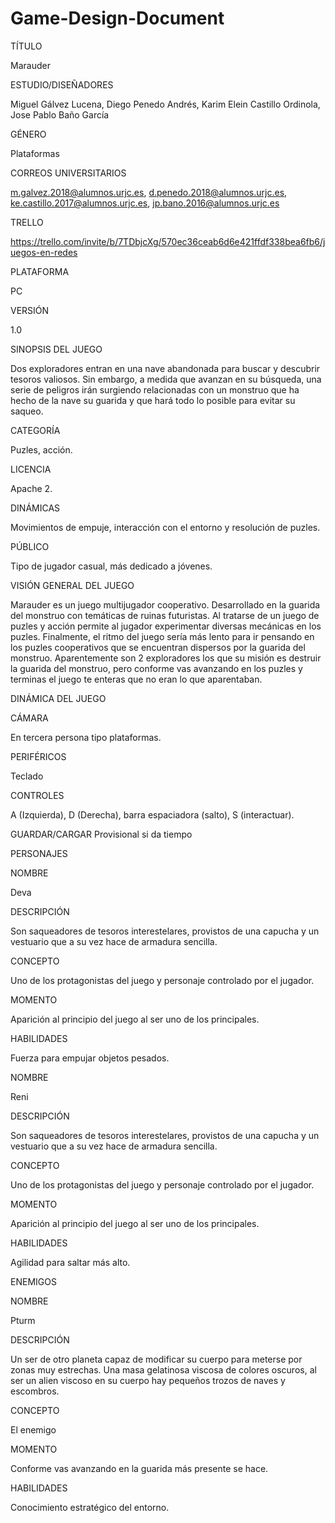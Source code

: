 # Game-Design-Document

TÍTULO 

Marauder



ESTUDIO/DISEÑADORES

Miguel Gálvez Lucena, Diego Penedo Andrés, Karim Elein Castillo Ordinola, Jose Pablo Baño García



GÉNERO

Plataformas



CORREOS UNIVERSITARIOS

m.galvez.2018@alumnos.urjc.es,
d.penedo.2018@alumnos.urjc.es,
ke.castillo.2017@alumnos.urjc.es,
jp.bano.2016@alumnos.urjc.es



TRELLO

https://trello.com/invite/b/7TDbjcXg/570ec36ceab6d6e421ffdf338bea6fb6/juegos-en-redes 



PLATAFORMA

PC



VERSIÓN

1.0



SINOPSIS DEL JUEGO

Dos exploradores entran en una nave abandonada para buscar y descubrir tesoros valiosos. Sin embargo, a medida que avanzan en su búsqueda, una serie de peligros irán surgiendo relacionadas con un monstruo que ha hecho de la nave su guarida y que hará todo lo posible para evitar su saqueo.



CATEGORÍA

Puzles, acción.



LICENCIA

Apache 2.



DINÁMICAS

Movimientos de empuje, interacción con el entorno y resolución de puzles.



PÚBLICO

Tipo de jugador casual, más dedicado a jóvenes.



VISIÓN GENERAL DEL JUEGO

Marauder es un juego multijugador cooperativo. Desarrollado en la guarida del monstruo con temáticas de ruinas futuristas. Al tratarse de un juego de puzles y acción permite al jugador experimentar diversas mecánicas en los puzles. Finalmente, el ritmo del juego sería más lento para ir pensando en los puzles cooperativos que se encuentran dispersos por la guarida del monstruo. Aparentemente son 2 exploradores los que su misión es destruir la guarida del monstruo, pero conforme vas avanzando en los puzles y terminas el juego te enteras que no eran lo que aparentaban.



DINÁMICA DEL JUEGO


CÁMARA

En tercera persona tipo plataformas.



PERIFÉRICOS

Teclado



CONTROLES

A (Izquierda), D (Derecha), barra espaciadora (salto), S (interactuar).



GUARDAR/CARGAR
Provisional si da tiempo



PERSONAJES

NOMBRE

Deva


DESCRIPCIÓN

Son saqueadores de tesoros interestelares, provistos de una capucha y un vestuario que a su vez hace de armadura sencilla.



CONCEPTO

Uno de los protagonistas del juego y personaje controlado por el jugador. 



MOMENTO

Aparición al principio del juego al ser uno de los principales.



HABILIDADES

Fuerza para empujar objetos pesados.



NOMBRE

Reni


DESCRIPCIÓN

Son saqueadores de tesoros interestelares, provistos de una capucha y un vestuario que a su vez hace de armadura sencilla.



CONCEPTO

Uno de los protagonistas del juego y personaje controlado por el jugador.



MOMENTO

Aparición al principio del juego al ser uno de los principales.



HABILIDADES

Agilidad para saltar más alto.




ENEMIGOS

NOMBRE

Pturm



DESCRIPCIÓN

Un ser de otro planeta capaz de modificar su cuerpo para meterse por zonas muy estrechas. Una masa gelatinosa viscosa de colores oscuros, al ser un alien viscoso en su cuerpo hay pequeños trozos de naves y escombros.



CONCEPTO

El enemigo



MOMENTO

Conforme vas avanzando en la guarida más presente se hace.



HABILIDADES

Conocimiento estratégico del entorno.



